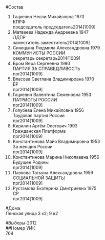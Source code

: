 #Состав  
1. Гацкевич Нелли Михайловна 1973  
    КПРФ  
    председатель председатель2014[1009]  
2. Матвеева Надежда Андреевна 1947  
    ЛДПР  
    заместитель заместитель2014[1009]  
3. Синицына Людмила Александровна 1979  
    КОММУНИСТЫ РОССИИ  
    секретарь секретарь2014[1009]  
4. Бром Вера Сергеевна 1980  
    ПАРТИЯ ЗА СПРАВЕДЛИВОСТЬ  
    прг2014[1009]  
5. Власова Светлана Владимировна 1970  
    ЕР  
    прг2014[1009]  
6. Гацкевич Валентина Семеновна 1953  
    ПАТРИОТЫ РОССИИ  
    прг2014[1009]  
7. Голубева Елена Михайловна 1956  
    Трудовая партия России  
    прг2014[1009]  
8. Кирилин Артём Олегович 1993  
    Гражданская Платформа  
    прг2014[1009]  
9. Константинова Майя Владимировна 1953  
    За женщин России  
    прг2014[1009]  
10. Константинова Марина Николаевна 1956  
    Будущее Родины  
    прг2014[1009]  
11. Павлова Татьяна Александровна 1959  
    СОЦИАЛЬНОЙ ЗАЩИТЫ  
    прг2014[1009]  
12. Рустамова Екатерина Дмитриевна 1975  
    СР  
    прг2014[1009]  
  
#Дома  
Ленская улица 3 к2; 9 к2  
  
#Выборы-2012  
##Номер УИК  
764  

